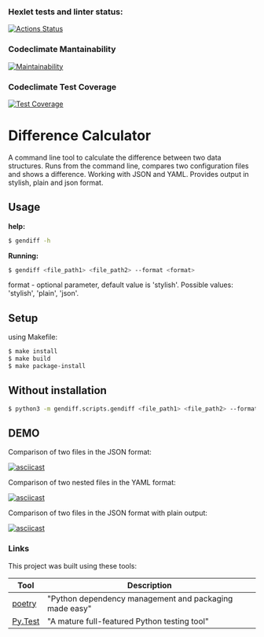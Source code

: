 ### Hexlet tests and linter status:
[![Actions Status](https://github.com/WestNach/python-project-50/actions/workflows/hexlet-check.yml/badge.svg)](https://github.com/WestNach/python-project-50/actions)
### Codeclimate Mantainability
[![Maintainability](https://api.codeclimate.com/v1/badges/515baf296b4236f33618/maintainability)](https://codeclimate.com/github/WestNach/python-project-50/maintainability)
### Codeclimate Test Coverage
[![Test Coverage](https://api.codeclimate.com/v1/badges/515baf296b4236f33618/test_coverage)](https://codeclimate.com/github/WestNach/python-project-50/test_coverage)

# Difference Calculator

A command line tool to calculate the difference between two data structures.
Runs from the command line, compares two configuration files and shows a difference.
Working with JSON and YAML.
Provides output in stylish, plain and json format.

## Usage

**help:**

```bash
$ gendiff -h
```

**Running:**

```bash
$ gendiff <file_path1> <file_path2> --format <format>
```

format - optional parameter, default value is 'stylish'.
Possible values: 'stylish', 'plain', 'json'.


## Setup

using Makefile:

```bash
$ make install
$ make build
$ make package-install
```

## Without installation

```sh
$ python3 -m gendiff.scripts.gendiff <file_path1> <file_path2> --format <format>
```


## DEMO

Comparison of two files in the JSON format:

[![asciicast](https://asciinema.org/a/ejkADXLd9g2msAOn69mFGF4QA.svg)](https://asciinema.org/a/j8L3ffQ925i2T0zeS4twAkQ6o)

Comparison of two nested files in the YAML format:

[![asciicast](https://asciinema.org/a/GPsU3IE88CcxFpnzOwH9sSgqN.svg)](https://asciinema.org/a/81A63revGsotXWQp1lYen0O8E)

Comparison of two files in the JSON format with plain output:

[![asciicast](https://asciinema.org/a/HP4Y0O4C2tGsWBXspZRYU5BJK.svg)](https://asciinema.org/a/HP4Y0O4C2tGsWBXspZRYU5BJK)

### Links

This project was built using these tools:

| Tool                                                                        | Description                                             |
|-----------------------------------------------------------------------------|---------------------------------------------------------|
| [poetry](https://poetry.eustace.io/)                                        | "Python dependency management and packaging made easy"  |
| [Py.Test](https://pytest.org)                                               | "A mature full-featured Python testing tool"            |
